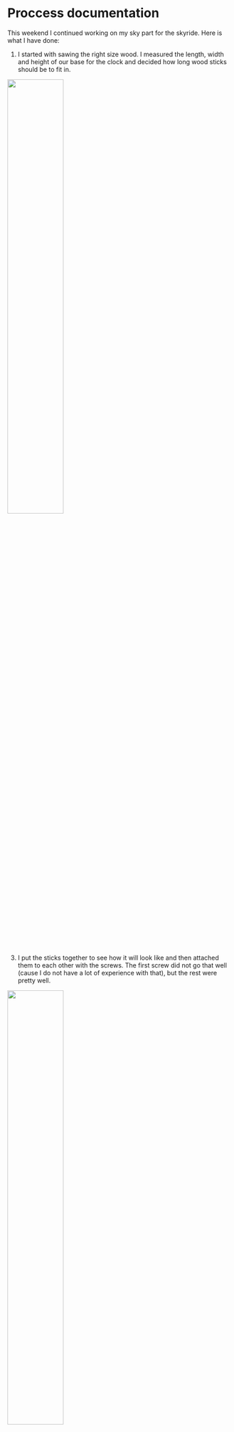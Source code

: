 # Proccess documentation

This weekend I continued working on my sky part for the skyride.
Here is what I have done:

1. I started with sawing the right size wood. I measured the length, width and height of our base for the clock and 
decided how long wood sticks should be to fit in.
<img src="https://github.com/lizadat/MachineLab/assets/98390904/9e8baf6d-3458-49a8-8c26-2743046dd187" width="50%" height="50%">

3. I put the sticks together to see how it will look like and then attached them to each other with the screws.
The first screw did not go that well (cause I do not have a lot of experience with that), but the rest were pretty well.
<img src="https://github.com/lizadat/MachineLab/assets/98390904/ecff300f-f64b-4f03-85bb-0ab38b0a7aea" width="50%" height="50%">
<img src="https://github.com/lizadat/MachineLab/assets/98390904/2475cde9-c397-48c1-b667-65f158e6a9c3" width="50%" height="50%">

4. In order to attach the rotational part of the motor to the frame I attached the special bracing to it also with the help
of the screws. I realized that my wood stick is quite narrow, so I could not attach it all around and used just 4
screws instead of 8.
<img src="https://github.com/lizadat/MachineLab/assets/98390904/1b4989b0-1dc6-4c57-b963-cb275fc5f94b" width="50%" height="50%">

5. Then I worked with two stands, one of which will hold the motor. I attached the metal holders to the top of one stand with the screws and used the 4M bolts to attach the motor
<img src="https://github.com/lizadat/MachineLab/assets/98390904/d94dfbda-63bf-4694-abde-3b721c197f4b" width="50%" height="50%">
<img src="https://github.com/lizadat/MachineLab/assets/98390904/6435b811-b727-4f83-90c2-648c1f22490b" width="50%" height="50%">

6. These are all components I worked with. They cannot be dissambled, so if I want to change something I would have to do everything again. When I attached the motor I realized that it became higher than it was supposed to be, so I ended up doing some more sawing of the stand, which hold the motor.
<img src="https://github.com/lizadat/MachineLab/assets/98390904/655a4a51-ed67-4c0d-9d66-48d97409061e" width="50%" height="50%">

7. To try out I attached the motor and the frame to see how it will look like. 
<img src="https://github.com/lizadat/MachineLab/assets/98390904/13acaed1-5678-4169-8ba7-733a2f7a13ab" width="50%" height="50%">

8. In the other stand I drilled a whole and placed something similar to bolt. I also drilled one side of the frame and then the bolt went in there
as well. I did not fix it, because it serves more as just a support. Here is how it looked like:
<img src="https://github.com/lizadat/MachineLab/assets/98390904/a814fc6d-07f8-4c90-9666-d85e2f430a3b" width="50%" height="50%">

10. Then I was able to put all the parts together and make everything stand and move (however, the frame is a little bit in a wrong position. I need to figure out thee right degrees for the motor to do the rotation I want). 
<img src="https://github.com/lizadat/MachineLab/assets/98390904/e401002d-7ce7-42f0-81de-60c87a551eeb" width="50%" height="50%">
<img src="https://github.com/lizadat/MachineLab/assets/98390904/df8f34a3-3646-49f7-b4b0-be5024cf409a" width="50%" height="50%">


https://github.com/lizadat/MachineLab/assets/98390904/d91abade-9013-49fc-afb6-bf68adb1f440



11. Then I started working on the other part: the clouds. For that I did soldering first to connect the neopixel with the wires (I made a huge mistake first by soldering the red wire to ground and black to 5V...).
<img src="https://github.com/lizadat/MachineLab/assets/98390904/8e01000c-d939-4085-bb02-a6e30753d030" width="50%" height="50%">

13. The I wrote a simple code to control the LEDs, but I would like to change it to make it as a gradient.
Here is a code (I edited the sample from the Neopixel librart):
#include <Adafruit_NeoPixel.h>
#ifdef __AVR__
 #include <avr/power.h>
#endif

#define PIN        5
#define NUMPIXELS 33 

Adafruit_NeoPixel pixels(NUMPIXELS, PIN, NEO_GRB + NEO_KHZ800);

#define DELAYVAL 50 

void setup() {
#if defined(__AVR_ATtiny85__) && (F_CPU == 16000000)
  clock_prescale_set(clock_div_1);
#endif

  pixels.begin(); 
}

void loop() {
  int blue_val = random(0, 255);
  for(int i=0; i<NUMPIXELS; i++) { // For each pixel...
    pixels.setPixelColor(i, pixels.Color(0, 0, blue_val));
    pixels.show(); 
    delay(DELAYVAL);
  }
}


<img src="https://github.com/lizadat/MachineLab/assets/98390904/748a0730-2faa-42f1-896c-57d4fe48dd81" width="50%" height="50%">

13. After that I used the polyester stuffing to create a cloud around it. I also used hot glue to stick the material and fill the gaps.
<img src="https://github.com/lizadat/MachineLab/assets/98390904/9b0bd07a-3c18-48a8-98f0-2e7cca8f569a" width="50%" height="50%">

14. When I connected all the wires and put the LEDs in the cloud here is what I've got:

https://github.com/lizadat/MachineLab/assets/98390904/70fe5186-a2c8-41f0-b4db-279dc769f152


15. Then I just tried to see how it will all look together. But, it was super hard to do because nothing is attached.
But at least the whole idea is visible here. 
<img src="https://github.com/lizadat/MachineLab/assets/98390904/4353dcb6-7b81-4b03-8b63-1a22e80f0649" width="50%" height="50%">






